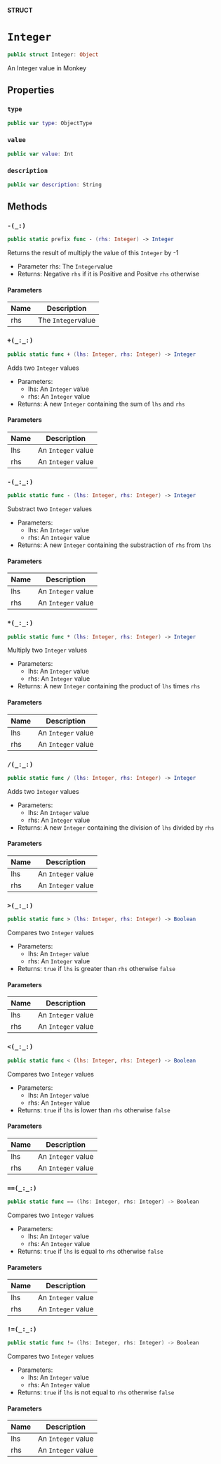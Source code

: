 **STRUCT**

# `Integer`

```swift
public struct Integer: Object
```

An Integer value in Monkey

## Properties
### `type`

```swift
public var type: ObjectType
```

### `value`

```swift
public var value: Int
```

### `description`

```swift
public var description: String
```

## Methods
### `-(_:)`

```swift
public static prefix func - (rhs: Integer) -> Integer
```

Returns the result of multiply the value of this `Integer` by -1
- Parameter rhs: The `Integer`value
- Returns: Negative `rhs` if it is Positive and Positve `rhs` otherwise

#### Parameters

| Name | Description |
| ---- | ----------- |
| rhs | The `Integer`value |

### `+(_:_:)`

```swift
public static func + (lhs: Integer, rhs: Integer) -> Integer
```

Adds two `Integer` values
- Parameters:
  - lhs: An `Integer` value
  - rhs: An `Integer` value
- Returns: A new `Integer` containing the sum of `lhs` and `rhs`

#### Parameters

| Name | Description |
| ---- | ----------- |
| lhs | An `Integer` value |
| rhs | An `Integer` value |

### `-(_:_:)`

```swift
public static func - (lhs: Integer, rhs: Integer) -> Integer
```

Substract two `Integer` values
- Parameters:
  - lhs: An `Integer` value
  - rhs: An `Integer` value
- Returns: A new `Integer` containing the substraction of `rhs` from `lhs`

#### Parameters

| Name | Description |
| ---- | ----------- |
| lhs | An `Integer` value |
| rhs | An `Integer` value |

### `*(_:_:)`

```swift
public static func * (lhs: Integer, rhs: Integer) -> Integer
```

Multiply two `Integer` values
- Parameters:
  - lhs: An `Integer` value
  - rhs: An `Integer` value
- Returns: A new `Integer` containing the product of `lhs` times `rhs`

#### Parameters

| Name | Description |
| ---- | ----------- |
| lhs | An `Integer` value |
| rhs | An `Integer` value |

### `/(_:_:)`

```swift
public static func / (lhs: Integer, rhs: Integer) -> Integer
```

Adds two `Integer` values
- Parameters:
  - lhs: An `Integer` value
  - rhs: An `Integer` value
- Returns: A new `Integer` containing the division of `lhs` divided by `rhs`

#### Parameters

| Name | Description |
| ---- | ----------- |
| lhs | An `Integer` value |
| rhs | An `Integer` value |

### `>(_:_:)`

```swift
public static func > (lhs: Integer, rhs: Integer) -> Boolean
```

Compares two `Integer` values
- Parameters:
  - lhs: An `Integer` value
  - rhs: An `Integer` value
- Returns: `true` if `lhs` is greater than `rhs` otherwise `false`

#### Parameters

| Name | Description |
| ---- | ----------- |
| lhs | An `Integer` value |
| rhs | An `Integer` value |

### `<(_:_:)`

```swift
public static func < (lhs: Integer, rhs: Integer) -> Boolean
```

Compares two `Integer` values
- Parameters:
  - lhs: An `Integer` value
  - rhs: An `Integer` value
- Returns: `true` if `lhs` is lower than `rhs` otherwise `false`

#### Parameters

| Name | Description |
| ---- | ----------- |
| lhs | An `Integer` value |
| rhs | An `Integer` value |

### `==(_:_:)`

```swift
public static func == (lhs: Integer, rhs: Integer) -> Boolean
```

Compares two `Integer` values
- Parameters:
  - lhs: An `Integer` value
  - rhs: An `Integer` value
- Returns: `true` if `lhs` is equal to `rhs` otherwise `false`

#### Parameters

| Name | Description |
| ---- | ----------- |
| lhs | An `Integer` value |
| rhs | An `Integer` value |

### `!=(_:_:)`

```swift
public static func != (lhs: Integer, rhs: Integer) -> Boolean
```

Compares two `Integer` values
- Parameters:
  - lhs: An `Integer` value
  - rhs: An `Integer` value
- Returns: `true` if `lhs` is not equal to `rhs` otherwise `false`

#### Parameters

| Name | Description |
| ---- | ----------- |
| lhs | An `Integer` value |
| rhs | An `Integer` value |